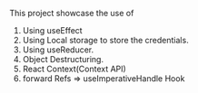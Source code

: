 This project showcase the use of

1. Using useEffect
2. Using Local storage to store the credentials.
3. Using useReducer.
4. Object Destructuring.
5. React Context(Context API)
6. forward Refs => useImperativeHandle Hook
